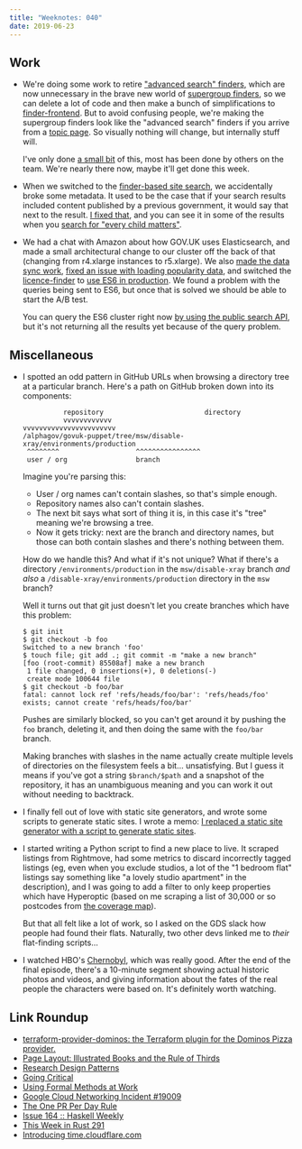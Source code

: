 ```yaml
---
title: "Weeknotes: 040"
date: 2019-06-23
---
```


## Work

- We're doing some work to retire ["advanced search" finders][], which
  are now unnecessary in the brave new world of [supergroup
  finders][], so we can delete a lot of code and then make a bunch of
  simplifications to [finder-frontend][].  But to avoid confusing
  people, we're making the supergroup finders look like the "advanced
  search" finders if you arrive from a [topic page][].  So visually
  nothing will change, but internally stuff will.

  I've only done [a small bit][] of this, most has been done by others
  on the team.  We're nearly there now, maybe it'll get done this
  week.

- When we switched to the [finder-based site search][], we
  accidentally broke some metadata.  It used to be the case that if
  your search results included content published by a previous
  government, it would say that next to the result.  [I fixed that][],
  and you can see it in some of the results when you [search for
  "every child matters"][].

- We had a chat with Amazon about how GOV.UK uses Elasticsearch, and
  made a small architectural change to our cluster off the back of
  that (changing from r4.xlarge instances to r5.xlarge).  We also
  [made the data sync work][], [fixed an issue with loading popularity
  data][], and switched the [licence-finder][] to [use ES6 in
  production][].  We found a problem with the queries being sent to
  ES6, but once that is solved we should be able to start the A/B
  test.

  You can query the ES6 cluster right now [by using the public search
  API][], but it's not returning all the results yet because of the
  query problem.

["advanced search" finders]: https://www.gov.uk/search/advanced?group=services&topic=%2Feducation
[supergroup finders]: https://www.gov.uk/search/services?parent=&keywords=&level_one_taxon=c58fdadd-7743-46d6-9629-90bb3ccc4ef0&level_two_taxon=&order=most-viewed
[finder-frontend]: https://github.com/alphagov/finder-frontend
[topic page]: https://www.gov.uk/education
[a small bit]: https://github.com/alphagov/finder-frontend/pull/1188
[finder-based site search]: https://www.gov.uk/search/all
[I fixed that]: https://github.com/alphagov/finder-frontend/pull/1198
[search for "every child matters"]: https://www.gov.uk/search/all?parent=&keywords=every+child+matters&level_one_taxon=&manual=&public_timestamp%5Bfrom%5D=&public_timestamp%5Bto%5D=&order=relevance
[made the data sync work]: https://github.com/alphagov/govuk-puppet/pull/9284
[fixed an issue with loading popularity data]: https://github.com/alphagov/search-api/pull/1593
[licence-finder]: https://github.com/alphagov/licence-finder
[use ES6 in production]: https://github.com/alphagov/govuk-puppet/pull/9294
[by using the public search API]: https://www.gov.uk/api/search.json?q=micropig&cluster=B

## Miscellaneous

- I spotted an odd pattern in GitHub URLs when browsing a directory
  tree at a particular branch.  Here's a path on GitHub broken down
  into its components:

    ```
              repository                         directory
              vvvvvvvvvvvv                       vvvvvvvvvvvvvvvvvvvvvvv
    /alphagov/govuk-puppet/tree/msw/disable-xray/environments/production
     ^^^^^^^^                   ^^^^^^^^^^^^^^^^
     user / org                 branch
    ```

    Imagine you're parsing this:

    - User / org names can't contain slashes, so that's simple enough.
    - Repository names also can't contain slashes.
    - The next bit says what sort of thing it is, in this case it's
      "tree" meaning we're browsing a tree.
    - Now it gets tricky: next are the branch and directory names, but
      those can both contain slashes and there's nothing between them.

    How do we handle this?  And what if it's not unique?  What if
    there's a directory `/environments/production` in the
    `msw/disable-xray` branch *and also* a
    `/disable-xray/environments/production` directory in the `msw`
    branch?

    Well it turns out that git just doesn't let you create branches
    which have this problem:

    ```
    $ git init
    $ git checkout -b foo
    Switched to a new branch 'foo'
    $ touch file; git add .; git commit -m "make a new branch"
    [foo (root-commit) 85508af] make a new branch
     1 file changed, 0 insertions(+), 0 deletions(-)
     create mode 100644 file
    $ git checkout -b foo/bar
    fatal: cannot lock ref 'refs/heads/foo/bar': 'refs/heads/foo' exists; cannot create 'refs/heads/foo/bar'
    ```

    Pushes are similarly blocked, so you can't get around it by
    pushing the `foo` branch, deleting it, and then doing the same
    with the `foo/bar` branch.

    Making branches with slashes in the name actually create multiple
    levels of directories on the filesystem feels a
    bit... unsatisfying.  But I guess it means if you've got a string
    `$branch/$path` and a snapshot of the repository, it has an
    unambiguous meaning and you can work it out without needing to
    backtrack.

- I finally fell out of love with static site generators, and wrote
  some scripts to generate static sites.  I wrote a memo: [I replaced
  a static site generator with a script to generate static sites][].

- I started writing a Python script to find a new place to live.  It
  scraped listings from Rightmove, had some metrics to discard
  incorrectly tagged listings (eg, even when you exclude studios, a
  lot of the "1 bedroom flat" listings say something like "a lovely
  studio apartment" in the description), and I was going to add a
  filter to only keep properties which have Hyperoptic (based on me
  scraping a list of 30,000 or so postcodes from [the coverage
  map][]).

  But that all felt like a lot of work, so I asked on the GDS slack
  how people had found their flats.  Naturally, two other devs linked
  me to *their* flat-finding scripts...

- I watched HBO's [Chernobyl][], which was really good.  After the end
  of the final episode, there's a 10-minute segment showing actual
  historic photos and videos, and giving information about the fates
  of the real people the characters were based on.  It's definitely
  worth watching.

[I replaced a static site generator with a script to generate static sites]: static-site-generators.html
[the coverage map]: https://hyperoptic.com/map/?residential
[Chernobyl]: https://www.hbo.com/chernobyl

## Link Roundup

- [terraform-provider-dominos: the Terraform plugin for the Dominos Pizza provider.](https://ndmckinley.github.io/terraform-provider-dominos/)
- [Page Layout: Illustrated Books and the Rule of Thirds](http://theworldsgreatestbook.com/page-layout-rule-of-thirds/)
- [Research Design Patterns](http://pgbovine.net/research-design-patterns.htm)
- [Going Critical](https://meltingasphalt.com/interactive/going-critical/)
- [Using Formal Methods at Work](https://www.hillelwayne.com/post/using-formal-methods/)
- [Google Cloud Networking Incident #19009](https://status.cloud.google.com/incident/cloud-networking/19009)
- [The One PR Per Day Rule](http://neilmitchell.blogspot.com/2019/06/the-one-pr-per-day-rule.html)
- [Issue 164 :: Haskell Weekly](https://haskellweekly.news/issues/164.html)
- [This Week in Rust 291](https://this-week-in-rust.org/blog/2019/06/18/this-week-in-rust-291/)
- [Introducing time.cloudflare.com](https://blog.cloudflare.com/secure-time/)
